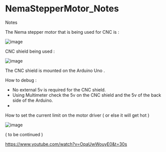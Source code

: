 # NemaStepperMotor_Notes
Notes


The Nema stepper motor that is being used for CNC is :

![image](https://user-images.githubusercontent.com/14288989/188083115-6537f30e-6310-424b-950b-b32c64001d98.png)

CNC shield being used :

![image](https://user-images.githubusercontent.com/14288989/188083216-a9dd6614-892c-40bf-a0bb-554cce073b06.png)


The CNC shield is mounted on the Arduino Uno .

How to debug :

- No external 5v is required for the CNC shield.
- Using Multimeter check the 5v on the CNC shield and the 5v of the back side of the Arduino.
- 

How to set the current limit on the motor driver ( or else it will get hot )

![image](https://user-images.githubusercontent.com/14288989/188088698-4f55f1b7-f5e7-44a2-9167-d831aa1504f9.png)

( to be continued )




https://www.youtube.com/watch?v=OpaUwWouyE0&t=30s
